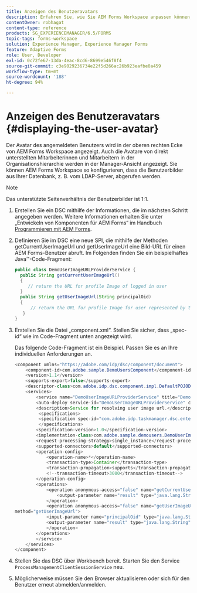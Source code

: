 ```yaml
---
title: Anzeigen des Benutzeravatars
description: Erfahren Sie, wie Sie AEM Forms Workspace anpassen können, um das Bild einer angemeldeten Person anzuzeigen.
contentOwner: robhagat
content-type: reference
products: SG_EXPERIENCEMANAGER/6.5/FORMS
topic-tags: forms-workspace
solution: Experience Manager, Experience Manager Forms
feature: Adaptive Forms
role: User, Developer
exl-id: 0c72fe67-13da-4eac-8cd6-8699e546f8f4
source-git-commit: c3e9029236734e22f5d266ac26b923eafbe0a459
workflow-type: tm+mt
source-wordcount: '188'
ht-degree: 94%

---
```


# Anzeigen des Benutzeravatars {#displaying-the-user-avatar}

Der Avatar des angemeldeten Benutzers wird in der oberen rechten Ecke von AEM Forms Workspace angezeigt. Auch die Avatare von direkt unterstellten Mitarbeiterinnen und Mitarbeitern in der Organisationshierarchie werden in der Manager-Ansicht angezeigt. Sie können AEM Forms Workspace so konfigurieren, dass die Benutzerbilder aus Ihrer Datenbank, z. B. vom LDAP-Server, abgerufen werden.

>[!NOTE]
>
>Das unterstützte Seitenverhältnis der Benutzerbilder ist 1:1.

1. Erstellen Sie ein DSC mithilfe der Informationen, die im nächsten Schritt angegeben werden. Weitere Informationen erhalten Sie unter „Entwickeln von Komponenten für AEM Forms“ im Handbuch [Programmieren mit AEM Forms](https://www.adobe.com/go/learn_aemforms_programming_63_de).
1. Definieren Sie im DSC eine neue SPI, die mithilfe der Methoden getCurrentUserImageUrl und getUserImageUrl eine Bild-URL für einen AEM Forms-Benutzer abruft. Im Folgenden finden Sie ein beispielhaftes Java™-Code-Fragment:

   ```java
   public class DemoUserImageURLProviderService {
     public String getCurrentUserImageUrl()
     {
        // return the URL for profile Image of logged in user
     }
     public String getUserImageUrl(String principalOid)
     {
         // return the URL for profile Image for user represented by this principal Oid
      }
   }
   ```

1. Erstellen Sie die Datei „component.xml“. Stellen Sie sicher, dass „spec-id“ wie im Code-Fragment unten angezeigt wird.

   Das folgende Code-Fragment ist ein Beispiel. Passen Sie es an Ihre individuellen Anforderungen an.

   ```java
   <component xmlns="https://adobe.com/idp/dsc/component/document">
       <component-id>com.adobe.sample.DemoUsersComponent</component-id>
       <version>1.1</version>
       <supports-export>false</supports-export>
       <descriptor-class>com.adobe.idp.dsc.component.impl.DefaultPOJODescriptorImpl</descriptor-class>
       <services>
           <service name="DemoUserImageURLProviderService" title="Demo User ImageURL provider service" orchestrateable="false">
           <auto-deploy service-id="DemoUserImageURLProviderService" category-id="Demo Users Component DSC" major-version="1" minor-version="0" />
           <description>Service for resolving user image url.</description>
            <specifications>
            <specification spec-id="com.adobe.idp.taskmanager.dsc.enterprise.UserImageUrlProvider"/>
            </specifications>
           <specification-version>1.0</specification-version>
           <implementation-class>com.adobe.sample.demousers.DemoUserImageURLProviderService</implementation-class>
           <request-processing-strategy>single_instance</request-processing-strategy>
           <supported-connectors>default</supported-connectors>
           <operation-config>
               <operation-name>*</operation-name>
               <transaction-type>Container</transaction-type>
               <transaction-propagation>supports</transaction-propagation>
               <!--transaction-timeout>3000</transaction-timeout-->
           </operation-config>
           <operations>
               <operation anonymous-access="false" name="getCurrentUserImageUrl" method="getCurrentUserImageUrl">
                   <output-parameter name="result" type="java.lang.String"/>
               </operation>
               <operation anonymous-access="false" name="getUserImageUrl"
   method="getUserImageUrl">
               <input-parameter name="principalOid" type="java.lang.String"/>
               <output-parameter name="result" type="java.lang.String"/>
               </operation>
           </operations>
           </service>
       </services>
   </component>
   ```

1. Stellen Sie das DSC über Workbench bereit. Starten Sie den Service `ProcessManagementClientSessionService` neu.
1. Möglicherweise müssen Sie den Browser aktualisieren oder sich für den Benutzer erneut abmelden/anmelden.
